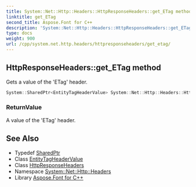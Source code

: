 ```yaml
---
title: System::Net::Http::Headers::HttpResponseHeaders::get_ETag method
linktitle: get_ETag
second_title: Aspose.Font for C++
description: 'System::Net::Http::Headers::HttpResponseHeaders::get_ETag method. Gets a value of the ''ETag'' header in C++.'
type: docs
weight: 900
url: /cpp/system.net.http.headers/httpresponseheaders/get_etag/
---
```

## HttpResponseHeaders::get_ETag method


Gets a value of the 'ETag' header.

```cpp
System::SharedPtr<EntityTagHeaderValue> System::Net::Http::Headers::HttpResponseHeaders::get_ETag()
```


### ReturnValue

A value of the 'ETag' header.

## See Also

* Typedef [SharedPtr](../../../system/sharedptr/)
* Class [EntityTagHeaderValue](../../entitytagheadervalue/)
* Class [HttpResponseHeaders](../)
* Namespace [System::Net::Http::Headers](../../)
* Library [Aspose.Font for C++](../../../)
